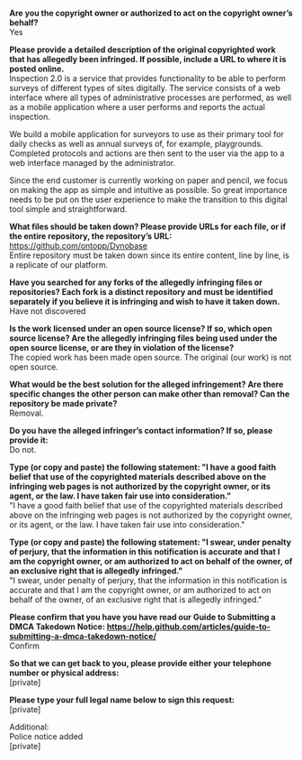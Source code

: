 **Are you the copyright owner or authorized to act on the copyright owner’s behalf?**   
Yes

**Please provide a detailed description of the original copyrighted work that has allegedly been infringed. If possible, include a URL to where it is posted online.**   
Inspection 2.0 is a service that provides functionality to be able to perform surveys of different types of sites digitally. The service consists of a web interface where all types of administrative processes are performed, as well as a mobile application where a user performs and reports the actual inspection.

We build a mobile application for surveyors to use as their primary tool for daily checks as well as annual surveys of, for example, playgrounds. Completed protocols and actions are then sent to the user via the app to a web interface managed by the administrator.

Since the end customer is currently working on paper and pencil, we focus on making the app as simple and intuitive as possible. So great importance needs to be put on the user experience to make the transition to this digital tool simple and straightforward.

**What files should be taken down? Please provide URLs for each file, or if the entire repository, the repository’s URL:**   
https://github.com/ontopp/Dynobase   
Entire repository must be taken down since its entire content, line by line, is a replicate of our platform.

**Have you searched for any forks of the allegedly infringing files or repositories? Each fork is a distinct repository and must be identified separately if you believe it is infringing and wish to have it taken down.**   
Have not discovered

**Is the work licensed under an open source license? If so, which open source license? Are the allegedly infringing files being used under the open source license, or are they in violation of the license?**   
The copied work has been made open source. The original (our work) is not open source.

**What would be the best solution for the alleged infringement? Are there specific changes the other person can make other than removal? Can the repository be made private?**   
Removal.

**Do you have the alleged infringer’s contact information? If so, please provide it:**   
Do not.

**Type (or copy and paste) the following statement: "I have a good faith belief that use of the copyrighted materials described above on the infringing web pages is not authorized by the copyright owner, or its agent, or the law. I have taken fair use into consideration."**   
"I have a good faith belief that use of the copyrighted materials described above on the infringing web pages is not authorized by the copyright owner, or its agent, or the law. I have taken fair use into consideration."

**Type (or copy and paste) the following statement: "I swear, under penalty of perjury, that the information in this notification is accurate and that I am the copyright owner, or am authorized to act on behalf of the owner, of an exclusive right that is allegedly infringed."**   
"I swear, under penalty of perjury, that the information in this notification is accurate and that I am the copyright owner, or am authorized to act on behalf of the owner, of an exclusive right that is allegedly infringed."

**Please confirm that you have you have read our Guide to Submitting a DMCA Takedown Notice: https://help.github.com/articles/guide-to-submitting-a-dmca-takedown-notice/**   
Confirm

**So that we can get back to you, please provide either your telephone number or physical address:**   
[private]

**Please type your full legal name below to sign this request:**   
[private]

Additional:   
Police notice added   
[private]
